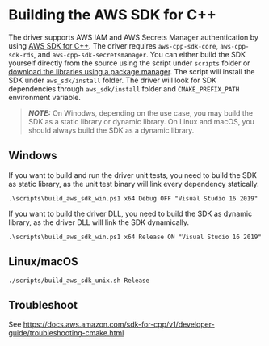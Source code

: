 # Building the AWS SDK for C++
The driver supports AWS IAM and AWS Secrets Manager authentication by using [AWS SDK for C++](https://docs.aws.amazon.com/sdk-for-cpp/). The driver requires `aws-cpp-sdk-core`, `aws-cpp-sdk-rds`, and `aws-cpp-sdk-secretsmanager`. You can either build the SDK yourself directly from the source using the script under `scripts` folder or [download the libraries using a package manager](https://docs.aws.amazon.com/sdk-for-cpp/v1/developer-guide/sdk-from-pm.html). The script will install the SDK under `aws_sdk/install` folder. The driver will look for SDK dependencies through `aws_sdk/install` folder and `CMAKE_PREFIX_PATH` environment variable.
> **_NOTE:_** On Winodws, depending on the use case, you may build the SDK as a static library or dynamic library. On Linux and macOS, you should always build the SDK as a dynamic library.

## Windows
If you want to build and run the driver unit tests, you need to build the SDK as static library, as the unit test binary will link every dependency statically.
```
.\scripts\build_aws_sdk_win.ps1 x64 Debug OFF "Visual Studio 16 2019"
```
If you want to build the driver DLL, you need to build the SDK as dynamic library, as the driver DLL will link the SDK dynamically.
```
.\scripts\build_aws_sdk_win.ps1 x64 Release ON "Visual Studio 16 2019"
```
## Linux/macOS
```
./scripts/build_aws_sdk_unix.sh Release
```

## Troubleshoot
See https://docs.aws.amazon.com/sdk-for-cpp/v1/developer-guide/troubleshooting-cmake.html